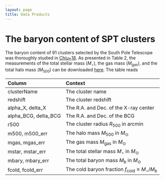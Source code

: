 ```yaml
---
layout: page
title: Data Products
---
```


# The baryon content of SPT clusters

The baryon content of 91 clusters selected by the South Pole Telescope was thoroughly studied in [Chiu+18][chiu18].
As presented in Table 2, the measurements of the total stellar mass ($M_{\star}$), the gas mass ($M_{\mathrm{gas}}$), and  the total halo mass ($M_{500}$) can be downloaded [here][chiu18table].
The table reads

| Column 	| Context |
| :------ |:--- |
| clusterName | The cluster name     |
| redshift    | The cluster redshift |
| alpha\_X, delta\_X     | The R.A. and Dec. of the X-ray center |
| alpha\_BCG, delta\_BCG | The R.A. and Dec. of the BCG          |
| r500              | The cluster radius $R_{500}$ in arcmin |
| m500, m500_err    | The halo mass $M_{500}$ in $M_{\odot}$ |
| mgas, mgas_err    | The gas mass $M_{\mathrm{gas}}$ in $M_{\odot}$ |
| mstar, mstar_err  | The total stellar mass $M_{\star}$ in $M_{\odot}$|
| mbary, mbary_err  | The total baryon mass $M_{\mathrm{b}}$ in $M_{\odot}$|
| fcold, fcold_err  | The cold baryon fraction $f_{\mathrm{cold}}\equiv M_{\star} / M_{\mathrm{b}}$ |

[chiu18]:https://ui.adsabs.harvard.edu/abs/2018MNRAS.478.3072C/abstract
[chiu18table]:https://github.com/inonchiu/inonchiu.github.io/blob/master/_materials/xvp_chiu18.fits